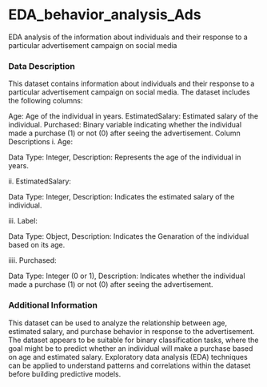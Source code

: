 # EDA_behavior_analysis_Ads
EDA analysis of the information about individuals and their response to a particular advertisement campaign on social media

### Data Description
This dataset contains information about individuals and their response to a particular advertisement campaign on social media. The dataset includes the following columns:

Age: Age of the individual in years.
EstimatedSalary: Estimated salary of the individual.
Purchased: Binary variable indicating whether the individual made a purchase (1) or not (0) after seeing the advertisement.
Column Descriptions
i. Age:

Data Type: Integer, Description: Represents the age of the individual in years.

ii. EstimatedSalary:

Data Type: Integer, Description: Indicates the estimated salary of the individual.

iii. Label:

Data Type: Object, Description: Indicates the Genaration of the individual based on its age.

iiii. Purchased:

Data Type: Integer (0 or 1), Description: Indicates whether the individual made a purchase (1) or not (0) after seeing the advertisement.

### Additional Information
This dataset can be used to analyze the relationship between age, estimated salary, and purchase behavior in response to the advertisement. The dataset appears to be suitable for binary classification tasks, where the goal might be to predict whether an individual will make a purchase based on age and estimated salary. Exploratory data analysis (EDA) techniques can be applied to understand patterns and correlations within the dataset before building predictive models.
